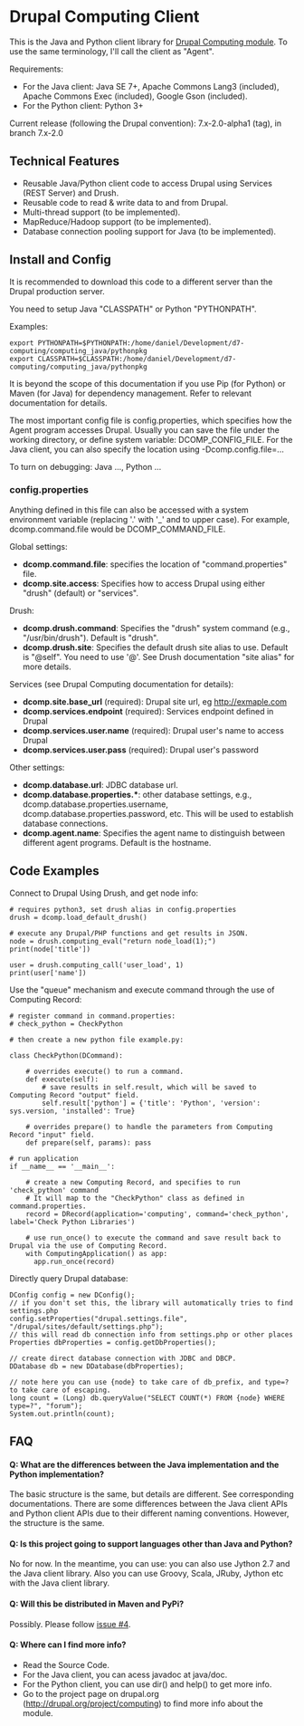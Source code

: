 Drupal Computing Client
=======================

This is the Java and Python client library for [Drupal Computing module](http://drupal.org/project/computing). To use the same terminology, I'll call the client as "Agent".

Requirements:

  * For the Java client: Java SE 7+, Apache Commons Lang3 (included), Apache Commons Exec (included), Google Gson (included).
  * For the Python client: Python 3+
  
Current release (following the Drupal convention): 7.x-2.0-alpha1 (tag), in branch 7.x-2.0


Technical Features
------------------

  * Reusable Java/Python client code to access Drupal using Services (REST Server) and Drush.
  * Reusable code to read & write data to and from Drupal.
  * Multi-thread support (to be implemented).
  * MapReduce/Hadoop support (to be implemented).
  * Database connection pooling support for Java (to be implemented).
  

Install and Config
------------------

It is recommended to download this code to a different server than the Drupal production server.

You need to setup Java "CLASSPATH" or Python "PYTHONPATH".

Examples:

    export PYTHONPATH=$PYTHONPATH:/home/daniel/Development/d7-computing/computing_java/pythonpkg
    export CLASSPATH=$CLASSPATH:/home/daniel/Development/d7-computing/computing_java/pythonpkg
  
It is beyond the scope of this documentation if you use Pip (for Python) or Maven (for Java) for dependency management. Refer to relevant documentation for details.

The most important config file is config.properties, which specifies how the Agent program accesses Drupal. Usually you can save the file under the working directory, or define system variable: DCOMP_CONFIG_FILE. For the Java client, you can also specify the location using -Dcomp.config.file=...

To turn on debugging: Java ..., Python ...


### config.properties ###

Anything defined in this file can also be accessed with a system environment variable (replacing '.' with '_' and to upper case). For example, dcomp.command.file would be DCOMP_COMMAND_FILE.

Global settings:

  * __dcomp.command.file__: specifies the location of "command.properties" file.
  * __dcomp.site.access__: Specifies how to access Drupal using either "drush" (default) or "services".

Drush:

  * __dcomp.drush.command__: Specifies the "drush" system command (e.g., "/usr/bin/drush"). Default is "drush".
  * __dcomp.drush.site__: Specifies the default drush site alias to use. Default is "@self". You need to use '@'. See Drush documentation "site alias" for more details.

Services (see Drupal Computing documentation for details): 

  * __dcomp.site.base_url__ (required): Drupal site url, eg http://exmaple.com
  * __dcomp.services.endpoint__ (required): Services endpoint defined in Drupal
  * __dcomp.services.user.name__ (required): Drupal user's name to access Drupal
  * __dcomp.services.user.pass__ (required): Drupal user's password

Other settings:

  * __dcomp.database.url__: JDBC database url.
  * __dcomp.database.properties.*__: other database settings, e.g., dcomp.database.properties.username, dcomp.database.properties.password, etc. This will be used to establish database connections.
  * __dcomp.agent.name__: Specifies the agent name to distinguish between different agent programs. Default is the hostname.



Code Examples
-------------
    

Connect to Drupal Using Drush, and get node info:

    # requires python3, set drush alias in config.properties
    drush = dcomp.load_default_drush()
    
    # execute any Drupal/PHP functions and get results in JSON.
    node = drush.computing_eval("return node_load(1);")
    print(node['title'])
    
    user = drush.computing_call('user_load', 1)
    print(user['name'])


Use the "queue" mechanism and execute command through the use of Computing Record:

    # register command in command.properties:
    # check_python = CheckPython
    
    # then create a new python file example.py:
    
    class CheckPython(DCommand):
    
        # overrides execute() to run a command. 
        def execute(self):
            # save results in self.result, which will be saved to Computing Record "output" field.
            self.result['python'] = {'title': 'Python', 'version': sys.version, 'installed': True}
    
        # overrides prepare() to handle the parameters from Computing Record "input" field.
        def prepare(self, params): pass
        
    # run application
    if __name__ == '__main__':
    
        # create a new Computing Record, and specifies to run 'check_python' command
        # It will map to the "CheckPython" class as defined in command.properties.
        record = DRecord(application='computing', command='check_python', label='Check Python Libraries')
        
        # use run_once() to execute the command and save result back to Drupal via the use of Computing Record.
        with ComputingApplication() as app:
          app.run_once(record)


Directly query Drupal database:

    DConfig config = new DConfig();
    // if you don't set this, the library will automatically tries to find settings.php
    config.setProperties("drupal.settings.file", "/drupal/sites/default/settings.php");
    // this will read db connection info from settings.php or other places
    Properties dbProperties = config.getDbProperties();
    
    // create direct database connection with JDBC and DBCP.
    DDatabase db = new DDatabase(dbProperties);
    
    // note here you can use {node} to take care of db_prefix, and type=? to take care of escaping.
    long count = (Long) db.queryValue("SELECT COUNT(*) FROM {node} WHERE type=?", "forum");
    System.out.println(count);


FAQ
---

#### Q: What are the differences between the Java implementation and the Python implementation? ####

The basic structure is the same, but details are different. See corresponding documentations.
There are some differences between the Java client APIs and Python client APIs due to their different naming conventions. However, the structure is the same. 

#### Q: Is this project going to support languages other than Java and Python? ####

No for now. In the meantime, you can use:
you can also use Jython 2.7 and the Java client library. Also you can use Groovy, Scala, JRuby, Jython etc with the Java client library.

#### Q: Will this be distributed in Maven and PyPi?

Possibly. Please follow [issue #4](https://github.com/danithaca/drupal-computing/issues/4).

#### Q: Where can I find more info? ####

  * Read the Source Code.
  * For the Java client, you can acess javadoc at java/doc.
  * For the Python client, you can use dir() and help() to get more info.
  * Go to the project page on drupal.org (http://drupal.org/project/computing) to find more info about the module.